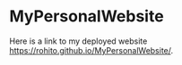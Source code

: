 # MyPersonalWebsite

Here is a link to my deployed website https://rohito.github.io/MyPersonalWebsite/. 
